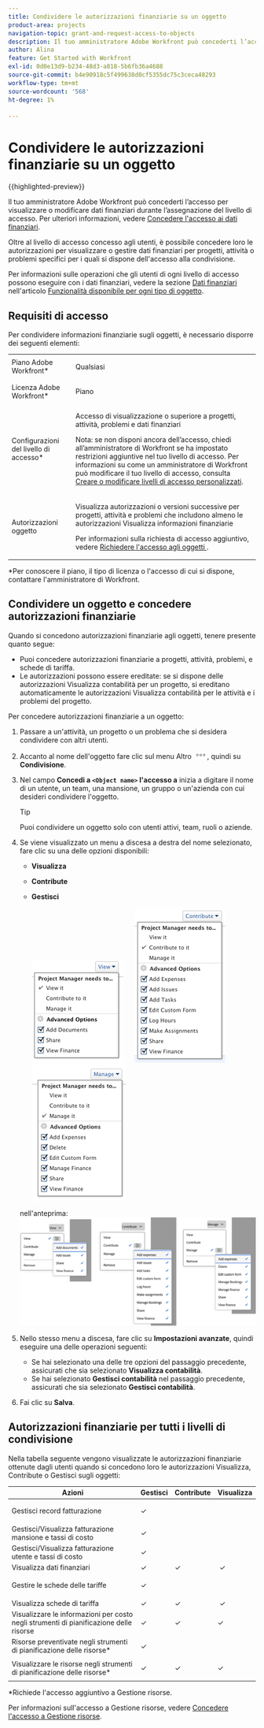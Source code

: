 ```yaml
---
title: Condividere le autorizzazioni finanziarie su un oggetto
product-area: projects
navigation-topic: grant-and-request-access-to-objects
description: Il tuo amministratore Adobe Workfront può concederti l’accesso per visualizzare o modificare dati finanziari durante l’assegnazione del livello di accesso. Per ulteriori informazioni, consulta Concedere l’accesso ai dati finanziari.
author: Alina
feature: Get Started with Workfront
exl-id: 0d0e13d9-b234-48d3-a818-5b6fb36a4688
source-git-commit: b4e90918c5f499638d0cf5355dc75c3ceca48293
workflow-type: tm+mt
source-wordcount: '568'
ht-degree: 1%

---
```


# Condividere le autorizzazioni finanziarie su un oggetto

{{highlighted-preview}}

Il tuo amministratore Adobe Workfront può concederti l’accesso per visualizzare o modificare dati finanziari durante l’assegnazione del livello di accesso. Per ulteriori informazioni, vedere [Concedere l&#39;accesso ai dati finanziari](../../administration-and-setup/add-users/configure-and-grant-access/grant-access-financial.md).

Oltre al livello di accesso concesso agli utenti, è possibile concedere loro le autorizzazioni per visualizzare o gestire dati finanziari per progetti, attività o problemi specifici per i quali si dispone dell&#39;accesso alla condivisione.

Per informazioni sulle operazioni che gli utenti di ogni livello di accesso possono eseguire con i dati finanziari, vedere la sezione [Dati finanziari](../../administration-and-setup/add-users/access-levels-and-object-permissions/functionality-available-for-each-object-type.md#financia) nell&#39;articolo [Funzionalità disponibile per ogni tipo di oggetto](../../administration-and-setup/add-users/access-levels-and-object-permissions/functionality-available-for-each-object-type.md).

## Requisiti di accesso

<!--drafted for P&P:

<table style="table-layout:auto"> 
 <col> 
 <col> 
 <tbody> 
  <tr> 
   <td role="rowheader">Adobe Workfront plan*</td> 
   <td> <p>Any </p> </td> 
  </tr> 
  <tr> 
   <td role="rowheader">Adobe Workfront license*</td> 
   <td> <p>Current license: Standard </p> 
   Or
   <p>Legacy license: Plan </p></td> 
  </tr> 
  <tr> 
   <td role="rowheader">Access level configurations*</td> 
   <td> <p>View or higher access to Projects, Tasks, Issues, and Financial&nbsp;Data</p> <p><b>NOTE</b>
   
   If you still don't have access, ask your Workfront administrator if they set additional restrictions in your access level. For information on how a Workfront administrator can modify your access level, see <a href="../../administration-and-setup/add-users/configure-and-grant-access/create-modify-access-levels.md" class="MCXref xref">Create or modify custom access levels</a>.</p> </td> 
  </tr> 
  <tr> 
   <td role="rowheader">Object permissions</td> 
   <td> <p>View permissions or higher to projects, tasks, and issues that include at least View Finance permissions</p> <p>For information on requesting additional access, see <a href="../../workfront-basics/grant-and-request-access-to-objects/request-access.md" class="MCXref xref">Request access to objects </a>.</p> </td> 
  </tr> 
 </tbody> 
</table>
-->
Per condividere informazioni finanziarie sugli oggetti, è necessario disporre dei seguenti elementi:

<table style="table-layout:auto"> 
 <col> 
 <col> 
 <tbody> 
  <tr> 
   <td role="rowheader">Piano Adobe Workfront*</td> 
   <td> <p>Qualsiasi </p> </td> 
  </tr> 
  <tr> 
   <td role="rowheader">Licenza Adobe Workfront*</td> 
   <td> <p>Piano </p> </td> 
  </tr> 
  <tr> 
   <td role="rowheader">Configurazioni del livello di accesso*</td> 
   <td> <p>Accesso di visualizzazione o superiore a progetti, attività, problemi e dati finanziari</p> <p>Nota: se non disponi ancora dell’accesso, chiedi all’amministratore di Workfront se ha impostato restrizioni aggiuntive nel tuo livello di accesso. Per informazioni su come un amministratore di Workfront può modificare il tuo livello di accesso, consulta <a href="../../administration-and-setup/add-users/configure-and-grant-access/create-modify-access-levels.md" class="MCXref xref">Creare o modificare livelli di accesso personalizzati</a>.</p> </td> 
  </tr> 
  <tr> 
   <td role="rowheader">Autorizzazioni oggetto</td> 
   <td> <p>Visualizza autorizzazioni o versioni successive per progetti, attività e problemi che includono almeno le autorizzazioni Visualizza informazioni finanziarie</p> <p>Per informazioni sulla richiesta di accesso aggiuntivo, vedere <a href="../../workfront-basics/grant-and-request-access-to-objects/request-access.md" class="MCXref xref">Richiedere l'accesso agli oggetti </a>.</p> </td> 
  </tr> 
 </tbody> 
</table>

&#42;Per conoscere il piano, il tipo di licenza o l&#39;accesso di cui si dispone, contattare l&#39;amministratore di Workfront.

## Condividere un oggetto e concedere autorizzazioni finanziarie

Quando si concedono autorizzazioni finanziarie agli oggetti, tenere presente quanto segue:

* Puoi concedere autorizzazioni finanziarie a progetti, attività, problemi, <span class="preview">e schede di tariffa</span>.
* Le autorizzazioni possono essere ereditate: se si dispone delle autorizzazioni Visualizza contabilità per un progetto, si ereditano automaticamente le autorizzazioni Visualizza contabilità per le attività e i problemi del progetto.

Per concedere autorizzazioni finanziarie a un oggetto:

1. Passare a un&#39;attività, un progetto o un problema che si desidera condividere con altri utenti.
1. Accanto al nome dell&#39;oggetto fare clic sul menu Altro ![](assets/more-icon.png), quindi su **Condivisione**.

1. Nel campo **Concedi a `<Object name>` l&#39;accesso a** inizia a digitare il nome di un utente, un team, una mansione, un gruppo o un&#39;azienda con cui desideri condividere l&#39;oggetto.

   >[!TIP]
   >
   >Puoi condividere un oggetto solo con utenti attivi, team, ruoli o aziende.

1. Se viene visualizzato un menu a discesa a destra del nome selezionato, fare clic su una delle opzioni disponibili:

   * **Visualizza**
   * **Contribute**
   * **Gestisci**

     ![](assets/12.png)      ![](assets/13.png) ![](assets/14.png)

   <span class="preview"> nell&#39;anteprima:
   ![](assets/project-permissions.png)
   </span>

1. Nello stesso menu a discesa, fare clic su **Impostazioni avanzate**, quindi eseguire una delle operazioni seguenti:

   * Se hai selezionato una delle tre opzioni del passaggio precedente, assicurati che sia selezionato **Visualizza contabilità**.
   * Se hai selezionato **Gestisci contabilità** nel passaggio precedente, assicurati che sia selezionato **Gestisci contabilità**.

1. Fai clic su **Salva**.

## Autorizzazioni finanziarie per tutti i livelli di condivisione

Nella tabella seguente vengono visualizzate le autorizzazioni finanziarie ottenute dagli utenti quando si concedono loro le autorizzazioni Visualizza, Contribute o Gestisci sugli oggetti: 

<table style="table-layout:auto"> 
 <col> 
 <col> 
 <col> 
 <col> 
 <thead> 
  <tr> 
   <th><strong>Azioni</strong> </th> 
   <th><strong>Gestisci</strong> </th> 
   <th><strong>Contribute</strong> </th> 
   <th><strong>Visualizza</strong> </th> 
  </tr> 
 </thead> 
 <tbody> 
  <tr> 
   <td>Gestisci record fatturazione</td> 
   <td>✓</td> 
   <td> <p> </p> </td> 
   <td> </td> 
  </tr> 
  <tr> 
   <td>Gestisci/Visualizza fatturazione mansione e tassi di costo</td> 
   <td>✓</td> 
   <td> </td> 
   <td> </td> 
  </tr> 
  <tr> 
   <td>Gestisci/Visualizza fatturazione utente e tassi di costo</td> 
   <td>✓</td> 
   <td> </td> 
   <td> </td> 
  </tr> 
  <tr> 
   <td>Visualizza dati finanziari</td> 
   <td>✓</td> 
   <td>✓</td> 
   <td> ✓</td> 
  </tr> 
  <tr> 
   <td><span class="preview">Gestire le schede delle tariffe</span></td> 
   <td>✓</td> 
   <td> <p> </p> </td> 
   <td> </td> 
  </tr> 
  <tr> 
   <td><span class="preview">Visualizza schede di tariffa</span></td> 
   <td>✓</td> 
   <td>✓</td> 
   <td> ✓</td> 
  </tr>
  <tr> 
   <td>Visualizzare le informazioni per costo negli strumenti di pianificazione delle risorse</td> 
   <td>✓</td> 
   <td>✓</td> 
   <td>✓</td> 
  </tr> 
  <tr> 
   <td>Risorse preventivate negli strumenti di pianificazione delle risorse*</td> 
   <td>✓</td> 
   <td> </td> 
   <td> </td> 
  </tr> 
  <tr> 
   <td>Visualizzare le risorse negli strumenti di pianificazione delle risorse*</td> 
   <td>✓</td> 
   <td>✓</td> 
   <td> <p>✓</p> </td> 
  </tr> 
 </tbody> 
</table>

&#42;Richiede l&#39;accesso aggiuntivo a Gestione risorse.

Per informazioni sull&#39;accesso a Gestione risorse, vedere [Concedere l&#39;accesso a Gestione risorse](../../administration-and-setup/add-users/configure-and-grant-access/grant-access-resource-management.md).
